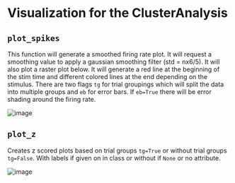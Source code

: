# Visualization for the ClusterAnalysis

## `plot_spikes`

This function will generate a smoothed firing rate plot. It will request a smoothing value to apply a gaussian smoothing filter (std = nx6/5). It will also plot a raster plot below. It will generate a red line at the beginning of the stim time and different colored lines at the end depending on the stimulus. There are two flags `tg` for trial groupings which will split the data into multiple groups and `eb` for error bars. If `eb=True` there will be error shading around the firing rate.

![image](https://user-images.githubusercontent.com/92116279/219498714-f28a9beb-7720-4d09-8737-d8228d1b7606.png)


## `plot_z`

Creates z scored plots based on trial groups `tg=True` or without trial groups `tg=False`. With labels if given on in class or without if `None` or no attribute. 

![image](https://user-images.githubusercontent.com/92116279/219497968-70699e6b-3816-463a-8dea-3a9e4b9dd932.png)
